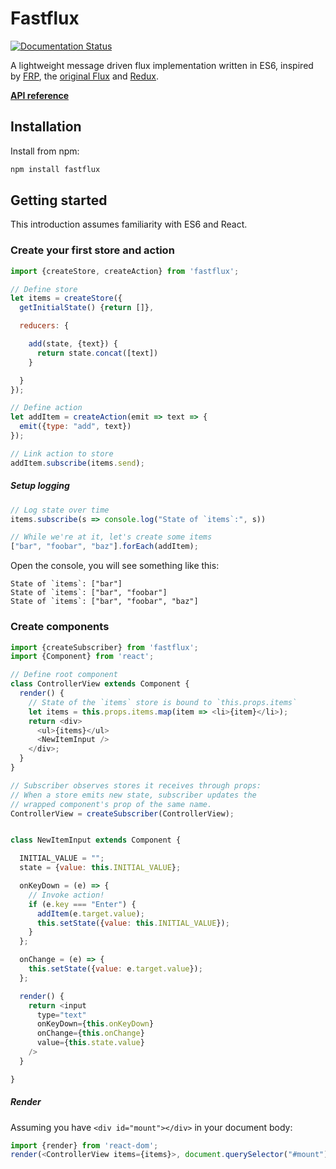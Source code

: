 # Fastflux

[![Documentation Status](https://doc.esdoc.org/github.com/rvikmanis/fastflux/badge.svg)](https://doc.esdoc.org/github.com/rvikmanis/fastflux)

A lightweight message driven flux implementation written in ES6,
inspired by [FRP](https://en.wikipedia.org/wiki/Functional_reactive_programming),
the [original Flux](https://facebook.github.io/flux/docs/overview.html)
and [Redux](https://github.com/rackt/redux).

**[API reference](https://doc.esdoc.org/github.com/rvikmanis/fastflux)**

## Installation

Install from npm:

```bash
npm install fastflux
```

## Getting started

This introduction assumes familiarity with ES6 and React.

### Create your first store and action

```js
import {createStore, createAction} from 'fastflux';

// Define store
let items = createStore({
  getInitialState() {return []},

  reducers: {

    add(state, {text}) {
      return state.concat([text])
    }

  }
});

// Define action
let addItem = createAction(emit => text => {
  emit({type: "add", text})
});

// Link action to store
addItem.subscribe(items.send);

```

##### Setup logging

```js
// Log state over time
items.subscribe(s => console.log("State of `items`:", s))

// While we're at it, let's create some items
["bar", "foobar", "baz"].forEach(addItem);
```

Open the console, you will see something like this:

```plain
State of `items`: ["bar"]
State of `items`: ["bar", "foobar"]
State of `items`: ["bar", "foobar", "baz"]
```

### Create components

```js
import {createSubscriber} from 'fastflux';
import {Component} from 'react';

// Define root component
class ControllerView extends Component {
  render() {
    // State of the `items` store is bound to `this.props.items`
    let items = this.props.items.map(item => <li>{item}</li>);
    return <div>
      <ul>{items}</ul>
      <NewItemInput />
    </div>;
  }
}

// Subscriber observes stores it receives through props:
// When a store emits new state, subscriber updates the
// wrapped component's prop of the same name.
ControllerView = createSubscriber(ControllerView);


class NewItemInput extends Component {

  INITIAL_VALUE = "";
  state = {value: this.INITIAL_VALUE};

  onKeyDown = (e) => {
    // Invoke action!
    if (e.key === "Enter") {
      addItem(e.target.value);
      this.setState({value: this.INITIAL_VALUE});
    }
  };

  onChange = (e) => {
    this.setState({value: e.target.value});
  };

  render() {
    return <input
      type="text"
      onKeyDown={this.onKeyDown}
      onChange={this.onChange}
      value={this.state.value}
    />
  }

}
```

##### Render

Assuming you have `<div id="mount"></div>` in your document body:

```js
import {render} from 'react-dom';
render(<ControllerView items={items}>, document.querySelector("#mount"))
```
